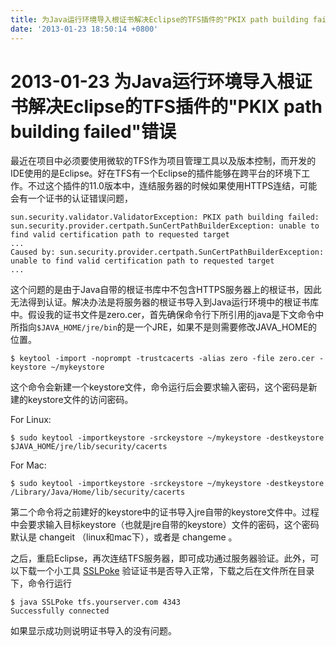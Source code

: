 ```yaml
---
title: 为Java运行环境导入根证书解决Eclipse的TFS插件的"PKIX path building failed"错误
date: '2013-01-23 18:50:14 +0800'
---
```


# 2013-01-23  为Java运行环境导入根证书解决Eclipse的TFS插件的"PKIX path building failed"错误

最近在项目中必须要使用微软的TFS作为项目管理工具以及版本控制，而开发的IDE使用的是Eclipse。好在TFS有一个Eclipse的插件能够在跨平台的环境下工作。不过这个插件的11.0版本中，连结服务器的时候如果使用HTTPS连结，可能会有一个证书的认证错误问题，

```text
sun.security.validator.ValidatorException: PKIX path building failed: sun.security.provider.certpath.SunCertPathBuilderException: unable to find valid certification path to requested target
...
Caused by: sun.security.provider.certpath.SunCertPathBuilderException: unable to find valid certification path to requested target
...
```

这个问题的是由于Java自带的根证书库中不包含HTTPS服务器上的根证书，因此无法得到认证。解决办法是将服务器的根证书导入到Java运行环境中的根证书库中。假设我的证书文件是zero.cer，首先确保命令行下所引用的java是下文命令中所指向`$JAVA_HOME/jre/bin`的是一个JRE，如果不是则需要修改JAVA\_HOME的位置。

```text
$ keytool -import -noprompt -trustcacerts -alias zero -file zero.cer -keystore ~/mykeystore
```

这个命令会新建一个keystore文件，命令运行后会要求输入密码，这个密码是新建的keystore文件的访问密码。

For Linux:

```text
$ sudo keytool -importkeystore -srckeystore ~/mykeystore -destkeystore $JAVA_HOME/jre/lib/security/cacerts
```

For Mac:

```text
$ sudo keytool -importkeystore -srckeystore ~/mykeystore -destkeystore /Library/Java/Home/lib/security/cacerts
```

第二个命令将之前建好的keystore中的证书导入jre自带的keystore文件中。过程中会要求输入目标keystore（也就是jre自带的keystore）文件的密码，这个密码默认是 changeit （linux和mac下），或者是 changeme 。

之后，重启Eclipse，再次连结TFS服务器，即可成功通过服务器验证。此外，可以下载一个小工具 [SSLPoke](https://confluence.atlassian.com/download/attachments/180292346/SSLPoke.class?version=1&modificationDate=1236556489366&api=v2) 验证证书是否导入正常，下载之后在文件所在目录下，命令行运行

```text
$ java SSLPoke tfs.yourserver.com 4343
Successfully connected
```

如果显示成功则说明证书导入的没有问题。

